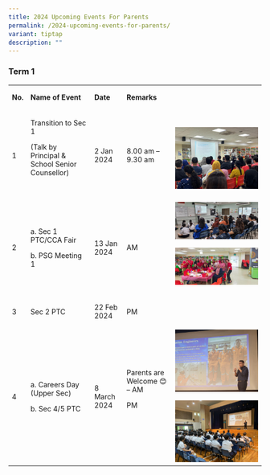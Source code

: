 ```yaml
---
title: 2024 Upcoming Events For Parents
permalink: /2024-upcoming-events-for-parents/
variant: tiptap
description: ""
---
```

<h3>Term 1</h3><table><tbody><tr><td rowspan="1" colspan="1"><p><strong>No.</strong></p></td><td rowspan="1" colspan="1"><p><strong>Name of Event</strong></p></td><td rowspan="1" colspan="1"><p><strong>Date</strong></p></td><td rowspan="1" colspan="1"><p><strong>Remarks</strong></p></td><td rowspan="1" colspan="1"><p></p></td></tr><tr><td rowspan="1" colspan="1"><p>1</p></td><td rowspan="1" colspan="1"><p>Transition to Sec 1</p><p>(Talk by Principal &amp; School Senior Counsellor)</p><p>&nbsp;</p><p></p></td><td rowspan="1" colspan="1"><p>2 Jan 2024</p></td><td rowspan="1" colspan="1"><p>8.00 am – 9.30 am</p></td><td rowspan="1" colspan="1"><p></p><div class="isomer-image-wrapper"><img style="width: 100%" height="auto" width="100%" alt="" src="/images/Transition_to_Sec_1.jpg"></div></td></tr><tr><td rowspan="1" colspan="1"><p>2</p></td><td rowspan="1" colspan="1"><p>a. Sec 1 PTC/CCA Fair</p><p>b. PSG Meeting 1</p></td><td rowspan="1" colspan="1"><p>13 Jan 2024</p></td><td rowspan="1" colspan="1"><p>AM</p></td><td rowspan="1" colspan="1"><div class="isomer-image-wrapper"><img style="width: 100%" height="auto" width="100%" alt="" src="/images/Sec_1_PTC.jpg"></div><p></p><p></p><p></p><div class="isomer-image-wrapper"><img style="width: 100%" height="auto" width="100%" alt="" src="/images/PSG_at_school_event.jpg"></div><p></p></td></tr><tr><td rowspan="1" colspan="1"><p>3</p></td><td rowspan="1" colspan="1"><p>Sec 2 PTC</p></td><td rowspan="1" colspan="1"><p>22 Feb 2024</p></td><td rowspan="1" colspan="1"><p>PM</p></td><td rowspan="1" colspan="1"><p></p></td></tr><tr><td rowspan="1" colspan="1"><p>4</p></td><td rowspan="1" colspan="1"><p>a. Careers Day (Upper Sec)</p><p>b. Sec 4/5 PTC</p></td><td rowspan="1" colspan="1"><p>8 March 2024</p></td><td rowspan="1" colspan="1"><p>Parents are Welcome 😊 – AM</p><p>PM</p><p>&nbsp;</p></td><td rowspan="1" colspan="1"><div class="isomer-image-wrapper"><img style="width: 100%" height="auto" width="100%" alt="" src="/images/Career_Talk_1.jpg"></div><p></p><p></p><p></p><div class="isomer-image-wrapper"><img style="width: 100%" height="auto" width="100%" alt="" src="/images/Career_Talk_2.jpg"></div></td></tr></tbody></table><p></p><p></p><p></p>